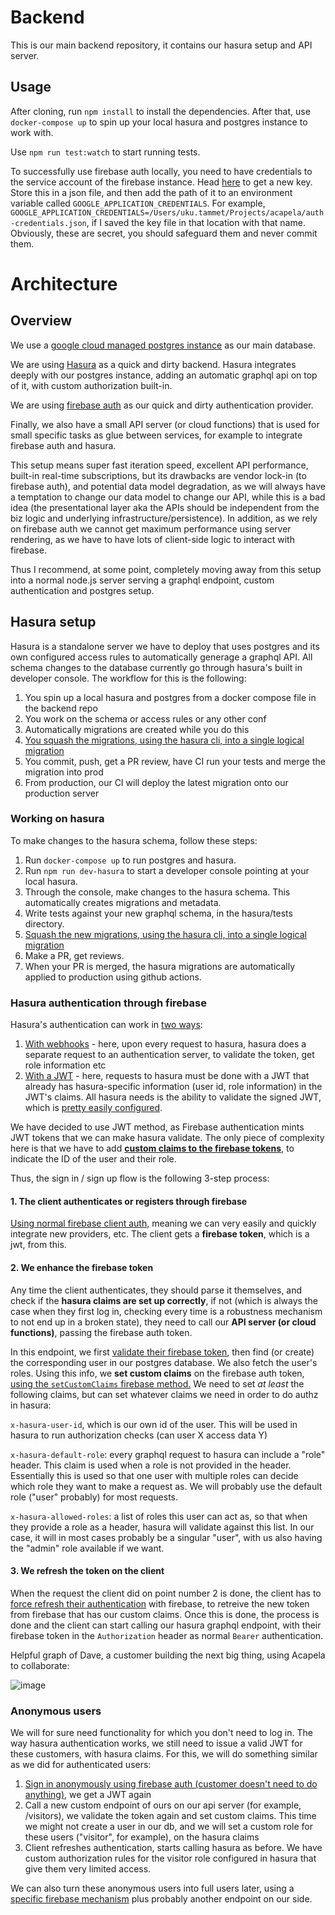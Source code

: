 # Backend

This is our main backend repository, it contains our hasura setup and API server.

## Usage

After cloning, run `npm install` to install the dependencies. After that, use `docker-compose up` to spin up your local hasura and postgres instance to work with.

Use `npm run test:watch` to start running tests.

To successfully use firebase auth locally, you need to have credentials to the service account of the firebase instance. Head [here](https://console.cloud.google.com/iam-admin/serviceaccounts/details/105485369863137256806?authuser=0&project=meetnomoreapp) to get a new key. Store this in a json file, and then add the path of it to an environment variable called `GOOGLE_APPLICATION_CREDENTIALS`. For example, `GOOGLE_APPLICATION_CREDENTIALS=/Users/uku.tammet/Projects/acapela/auth-credentials.json`, if I saved the key file in that location with that name. Obviously, these are secret, you should safeguard them and never commit them.

# Architecture

## Overview

We use a [google cloud managed postgres instance](https://cloud.google.com/sql/docs/postgres) as our main database.

We are using [Hasura](https://hasura.io) as a quick and dirty backend. Hasura integrates deeply with our postgres instance, adding an automatic graphql api on top of it, with custom authorization built-in.

We are using [firebase auth](https://firebase.google.com/docs/auth) as our quick and dirty authentication provider.

Finally, we also have a small API server (or cloud functions) that is used for small specific tasks as glue between services, for example to integrate firebase auth and hasura.

This setup means super fast iteration speed, excellent API performance, built-in real-time subscriptions, but its drawbacks are vendor lock-in (to firebase auth), and potential data model degradation, as we will always have a temptation to change our data model to change our API, while this is a bad idea (the presentational layer aka the APIs should be independent from the biz logic and underlying infrastructure/persistence). In addition, as we rely on firebase auth we cannot get maximum performance using server rendering, as we have to have lots of client-side logic to interact with firebase.

Thus I recommend, at some point, completely moving away from this setup into a normal node.js server serving a graphql endpoint, custom authentication and postgres setup.

## Hasura setup

Hasura is a standalone server we have to deploy that uses postgres and its own configured access rules to automatically generage a graphql API. All schema changes to the database currently go through hasura's built in developer console. The workflow for this is the following:

1. You spin up a local hasura and postgres from a docker compose file in the backend repo
2. You work on the schema or access rules or any other conf
3. Automatically migrations are created while you do this
4. [You squash the migrations, using the hasura cli, into a single logical migration](https://hasura.io/docs/1.0/graphql/core/migrations/migrations-setup.html#step-6-squash-migrations-and-add-checkpoints-to-version-control)
5. You commit, push, get a PR review, have CI run your tests and merge the migration into prod
6. From production, our CI will deploy the latest migration onto our production server

### Working on hasura

To make changes to the hasura schema, follow these steps:

1. Run `docker-compose up` to run postgres and hasura.
2. Run `npm run dev-hasura` to start a developer console pointing at your local hasura.
3. Through the console, make changes to the hasura schema. This automatically creates migrations and metadata.
4. Write tests against your new graphql schema, in the hasura/tests directory.
5. [Squash the new migrations, using the hasura cli, into a single logical migration](https://hasura.io/docs/1.0/graphql/core/migrations/migrations-setup.html#step-6-squash-migrations-and-add-checkpoints-to-version-control)
6. Make a PR, get reviews.
7. When your PR is merged, the hasura migrations are automatically applied to production using github actions.

### Hasura authentication through firebase

Hasura's authentication can work in [two ways](https://hasura.io/docs/1.0/graphql/core/auth/authentication/index.html):

1. [With webhooks](https://hasura.io/docs/1.0/graphql/core/auth/authentication/webhook.html) - here, upon every request to hasura, hasura does a separate request to an authentication server, to validate the token, get role information etc
2. [With a JWT](https://hasura.io/docs/1.0/graphql/core/auth/authentication/jwt.html) - here, requests to hasura must be done with a JWT that already has hasura-specific information (user id, role information) in the JWT's claims. All hasura needs is the ability to validate the signed JWT, which is [pretty easily configured](https://hasura.io/docs/1.0/graphql/core/auth/authentication/jwt.html#configuring-jwt-mode).

We have decided to use JWT method, as Firebase authentication mints JWT tokens that we can make hasura validate. The only piece of complexity here is that we have to add **[custom claims to the firebase tokens](https://firebase.google.com/docs/auth/admin/create-custom-tokens#node.js_2)**, to indicate the ID of the user and their role.

Thus, the sign in / sign up flow is the following 3-step process:

#### 1. The client authenticates or registers through firebase

[Using normal firebase client auth,](https://firebase.google.com/docs/auth) meaning we can very easily and quickly integrate new providers, etc. The client gets a **firebase token**, which is a jwt, from this.

#### 2. We enhance the firebase token

Any time the client authenticates, they should parse it themselves, and check if the **hasura claims are set up correctly**, if not (which is always the case when they first log in, checking every time is a robustness mechanism to not end up in a broken state), they need to call our **API server (or cloud functions)**, passing the firebase auth token.

In this endpoint, we first [validate their firebase token](https://firebase.google.com/docs/auth/admin/verify-id-tokens), then find (or create) the corresponding user in our postgres database. We also fetch the user's roles. Using this info, we **set custom claims** on the firebase auth token, [using the `setCustomClaims` firebase method.](https://firebase.google.com/docs/auth/admin/custom-claims) We need to set _at least_ the following claims, but can set whatever claims we need in order to do authz in hasura:

`x-hasura-user-id`, which is our own id of the user. This will be used in hasura to run authorization checks (can user X access data Y)

`x-hasura-default-role`: every graphql request to hasura can include a "role" header. This claim is used when a role is not provided in the header. Essentially this is used so that one user with multiple roles can decide which role they want to make a request as. We will probably use the default role ("user" probably) for most requests.

`x-hasura-allowed-roles`: a list of roles this user can act as, so that when they provide a role as a header, hasura will validate against this list. In our case, it will in most cases probably be a singular "user", with us also having the "admin" role available if we want.

#### 3. We refresh the token on the client

When the request the client did on point number 2 is done, the client has to [force refresh their authentication](https://firebase.google.com/docs/auth/admin/custom-claims#propagate_custom_claims_to_the_client) with firebase, to retreive the new token from firebase that has our custom claims. Once this is done, the process is done and the client can start calling our hasura graphql endpoint, with their firebase token in the `Authorization` header as normal `Bearer` authentication.

Helpful graph of Dave, a customer building the next big thing, using Acapela to collaborate:

![image](https://user-images.githubusercontent.com/9271565/93019908-aea9d080-f5e2-11ea-950e-8c25ab7f3a3c.png)

### Anonymous users

We will for sure need functionality for which you don't need to log in. The way hasura authentication works, we still need to issue a valid JWT for these customers, with hasura claims. For this, we will do something similar as we did for authenticated users:

1. [Sign in anonymously using firebase auth (customer doesn't need to do anything)](https://firebase.google.com/docs/auth/web/anonymous-auth), we get a JWT again
2. Call a new custom endpoint of ours on our api server (for example, /visitors), we validate the token again and set custom claims. This time we might not create a user in our db, and we will set a custom role for these users ("visitor", for example), on the hasura claims
3. Client refreshes authentication, starts calling hasura as before. We have custom authorization rules for the visitor role configured in hasura that give them very limited access.

We can also turn these anonymous users into full users later, using a [specific firebase mechanism](https://firebase.google.com/docs/auth/web/anonymous-auth#convert-an-anonymous-account-to-a-permanent-account) plus probably another endpoint on our side.
